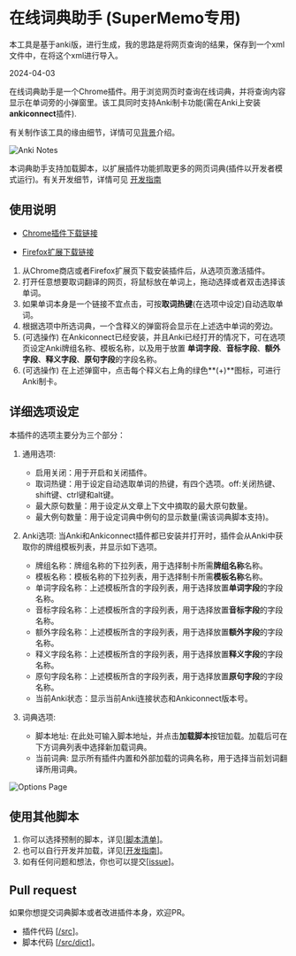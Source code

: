 # 在线词典助手 (SuperMemo专用)

本工具是基于anki版，进行生成，我的思路是将网页查询的结果，保存到一个xml文件中，在将这个xml进行导入。

2024-04-03

在线词典助手是一个Chrome插件。用于浏览网页时查询在线词典，并将查询内容显示在单词旁的小弹窗里。该工具同时支持Anki制卡功能(需在Anki上安装**ankiconnect**插件).

有关制作该工具的缘由细节，详情可见[背景](doc/background.zh_CN.md)介绍。

![Anki Notes](https://raw.githubusercontent.com/ninja33/ODH/master/doc/img/anki_001_640x400.png)

本词典助手支持加载脚本，以扩展插件功能抓取更多的网页词典(插件以开发者模式运行)。有关开发细节，详情可见 [开发指南](doc/development.zh_CN.md)

## 使用说明

- [Chrome插件下载链接](https://chrome.google.com/webstore/detail/anki-online-dictionary-he/lppjdajkacanlmpbbcdkccjkdbpllajb?hl=en)

- [Firefox扩展下载链接](https://addons.mozilla.org/en-US/firefox/addon/online-dictionary-helper/)

1. 从Chrome商店或者Firefox扩展页下载安装插件后，从选项页激活插件。
2. 打开任意想要取词翻译的网页，将鼠标放在单词上，拖动选择或者双击选择该单词。
3. 如果单词本身是一个链接不宜点击，可按**取词热键**(在选项中设定)自动选取单词。
4. 根据选项中所选词典，一个含释义的弹窗将会显示在上述选中单词的旁边。
5. (可选操作) 在Ankiconnect已经安装，并且Anki已经打开的情况下，可在选项页设定Anki牌组名称、模板名称，以及用于放置 **单词字段**、**音标字段**、**额外字段**、**释义字段**、**原句字段**的字段名称。
6. (可选操作) 在上述弹窗中，点击每个释义右上角的绿色**(+)**图标，可进行Anki制卡。

## 详细选项设定

本插件的选项主要分为三个部分：

1. 通用选项:
    - 启用关闭：用于开启和关闭插件。
    - 取词热键：用于设定自动选取单词的热键，有四个选项。off:关闭热键、shift键、ctrl键和alt键。
    - 最大原句数量：用于设定从文章上下文中摘取的最大原句数量。
    - 最大例句数量：用于设定词典中例句的显示数量(需该词典脚本支持)。
2. Anki选项:
    当Anki和Ankiconnect插件都已安装并打开时，插件会从Anki中获取你的牌组模板列表，并显示如下选项。
    - 牌组名称：牌组名称的下拉列表，用于选择制卡所需**牌组名称**名称。
    - 模板名称：模板名称的下拉列表，用于选择制卡所需**模板名称**名称。
    - 单词字段名称：上述模板所含的字段列表，用于选择放置**单词字段**的字段名称。
    - 音标字段名称：上述模板所含的字段列表，用于选择放置**音标字段**的字段名称。
    - 额外字段名称：上述模板所含的字段列表，用于选择放置**额外字段**的字段名称。
    - 释义字段名称：上述模板所含的字段列表，用于选择放置**释义字段**的字段名称。
    - 原句字段名称：上述模板所含的字段列表，用于选择放置**原句字段**的字段名称。
    - 当前Anki状态：显示当前Anki连接状态和Ankiconnect版本号。

3. 词典选项:

    - 脚本地址: 在此处可输入脚本地址，并点击**加载脚本**按钮加载。加载后可在下方词典列表中选择新加载词典。
    - 当前词典: 显示所有插件内置和外部加载的词典名称，用于选择当前划词翻译所用词典。

![Options Page](https://raw.githubusercontent.com/ninja33/ODH/master/doc/img/option_general_640x400.png)

## 使用其他脚本

1. 你可以选择预制的脚本，详见[[脚本清单](doc/scriptlist.md)]。
2. 也可以自行开发并加载，详见[[开发指南](doc/development.md)]。
3. 如有任何问题和想法，你也可以提交[[issue](https://github.com/ninja33/ODH/issues)]。

## Pull request

如果你想提交词典脚本或者改进插件本身，欢迎PR。

- 插件代码 [[/src](https://github.com/ninja33/ODH/tree/master/src)]。
- 脚本代码 [[/src/dict](https://github.com/ninja33/ODH/tree/master/src/dict)]。